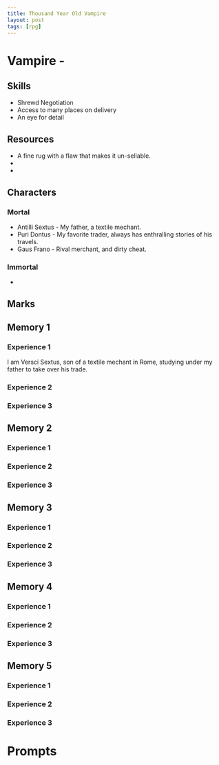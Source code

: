```yaml
---
title: Thousand Year Old Vampire
layout: post
tags: [rpg]
---
```


# Vampire -
## Skills
- Shrewd Negotiation
- Access to many places on delivery
- An eye for detail

## Resources
- A fine rug with a flaw that makes it un-sellable.
-
-

## Characters
### Mortal
- Antilli Sextus - My father, a textile mechant.
- Puri Dontus - My favorite trader, always has enthralling stories of his travels.
- Gaus Frano - Rival merchant, and dirty cheat.

### Immortal
-

## Marks

## Memory 1
### Experience 1
I am Versci Sextus, son of a textile mechant in Rome, studying under my father to take over his trade.
### Experience 2
### Experience 3

## Memory 2
### Experience 1
### Experience 2
### Experience 3

## Memory 3
### Experience 1
### Experience 2
### Experience 3

## Memory 4
### Experience 1
### Experience 2
### Experience 3

## Memory 5
### Experience 1
### Experience 2
### Experience 3

# Prompts

